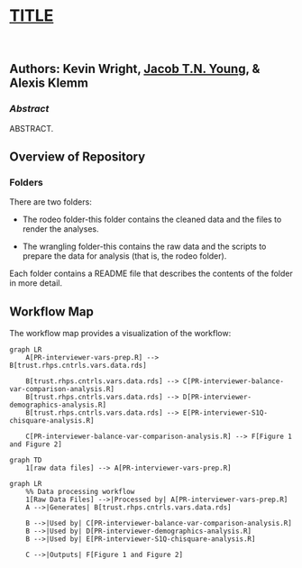 # **[TITLE]()**

<br>

## Authors: Kevin Wright, [Jacob T.N. Young](https://jacobtnyoung.github.io/), & Alexis Klemm

### ***Abstract***

ABSTRACT.


## Overview of Repository

### Folders

There are two folders:

  * The rodeo folder-this folder contains the cleaned data and the files to render the analyses.
  
  * The wrangling folder-this contains the raw data and the scripts to prepare the data for analysis (that is, the rodeo folder).

Each folder contains a README file that describes the contents of the folder in more detail.
  
## Workflow Map

The workflow map provides a visualization of the workflow:

```mermaid
graph LR
    A[PR-interviewer-vars-prep.R] --> B[trust.rhps.cntrls.vars.data.rds]
    
    B[trust.rhps.cntrls.vars.data.rds] --> C[PR-interviewer-balance-var-comparison-analysis.R]
    B[trust.rhps.cntrls.vars.data.rds] --> D[PR-interviewer-demographics-analysis.R]
    B[trust.rhps.cntrls.vars.data.rds] --> E[PR-interviewer-S1Q-chisquare-analysis.R]
    
    C[PR-interviewer-balance-var-comparison-analysis.R] --> F[Figure 1 and Figure 2]
    
graph TD
    1[raw data files] --> A[PR-interviewer-vars-prep.R]

```

```mermaid
graph LR
    %% Data processing workflow
    1[Raw Data Files] -->|Processed by| A[PR-interviewer-vars-prep.R]
    A -->|Generates| B[trust.rhps.cntrls.vars.data.rds]
    
    B -->|Used by| C[PR-interviewer-balance-var-comparison-analysis.R]
    B -->|Used by| D[PR-interviewer-demographics-analysis.R]
    B -->|Used by| E[PR-interviewer-S1Q-chisquare-analysis.R]
    
    C -->|Outputs| F[Figure 1 and Figure 2]
```    
